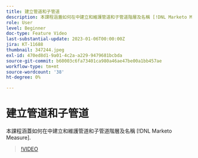 ```yaml
---
title: 建立管道和子管道
description: 本課程涵蓋如何在中建立和維護管道和子管道階層及名稱 [!DNL Marketo Measure].
role: User
level: Beginner
doc-type: Feature Video
last-substantial-update: 2023-01-06T00:00:00Z
jira: KT-11688
thumbnail: 347244.jpeg
exl-id: 470ed8d1-9a01-4c2a-a229-9479681bcbda
source-git-commit: b60003c6fa73401ca980a46ae47be00a1bb457ae
workflow-type: tm+mt
source-wordcount: '38'
ht-degree: 0%

---
```


# 建立管道和子管道

本課程涵蓋如何在中建立和維護管道和子管道階層及名稱 [!DNL Marketo Measure].

>[!VIDEO](https://video.tv.adobe.com/v/347244/?quality=12&learn=on)
